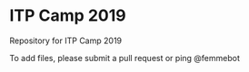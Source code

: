 # ITP Camp 2019

Repository for ITP Camp 2019

To add files, please submit a pull request or ping @femmebot
